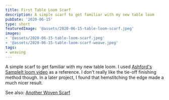 ```yaml
---
title: First Table Loom Scarf
description: A simple scarf to get familiar with my new table loom
pubDate: '2020-06-15'
type: short
featuredImage: '@assets/2020-06-15-table-loom-scarf.jpeg'
images:
- '@assets/2020-06-15-table-loom-scarf.jpeg'
- '@assets/2020-06-15-table-loom-scarf-weave.jpeg'
tags:
- weaving
---
```

A simple scarf to get familiar with my new table loom. I used [Ashford's SampleIt loom video](https://www.youtube.com/watch?v=B0aFlG7294w) as a reference. I don't really like the tie-off finishing method though. In a later project, I found that hemstitching the edge made a much nicer result.

See also: [Another Woven Scarf](/blog/another-woven-scarf)